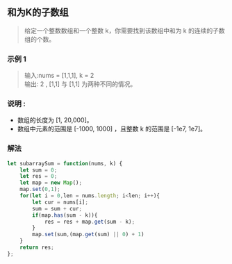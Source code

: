
## 和为K的子数组
> 给定一个整数数组和一个整数 k，你需要找到该数组中和为 k 的连续的子数组的个数。

### 示例 1
> 输入:nums = [1,1,1], k = 2      
> 输出: 2 , [1,1] 与 [1,1] 为两种不同的情况。   
     

### 说明 :
+ 数组的长度为 [1, 20,000]。
+ 数组中元素的范围是 [-1000, 1000] ，且整数 k 的范围是 [-1e7, 1e7]。

### 解法
```javascript 1.8
let subarraySum = function(nums, k) {
    let sum = 0;
    let res = 0;
    let map = new Map();
    map.set(0,1);
    for(let i = 0,len = nums.length; i<len; i++){
        let cur = nums[i];
        sum = sum + cur;
        if(map.has(sum - k)){
            res = res + map.get(sum - k);
        }
        map.set(sum,(map.get(sum) || 0) + 1)
    }
    return res;
};
```
